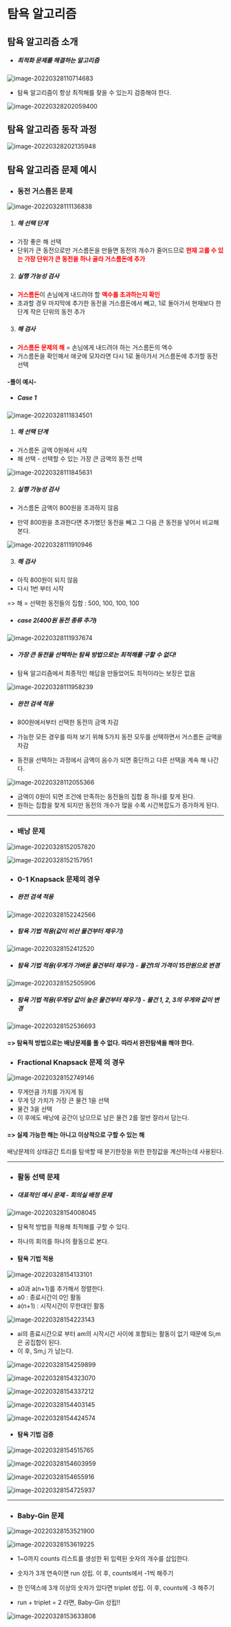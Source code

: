 # 탐욕 알고리즘



## 탐욕 알고리즘 소개

- ##### 최적화 문제를 해결하는 알고리즘

![image-20220328110714683](Greedy.assets/image-20220328110714683.png)



- 탐욕 알고리즘이 항상 최적해를 찾을 수 있는지 검증해야 한다.



![image-20220328202059400](../../../My_TIL/self_study/06_Algorithm/Greedy.assets/image-20220328202059400.png)





## 탐욕 알고리즘 동작 과정

![image-20220328202135948](../../../My_TIL/self_study/06_Algorithm/Greedy.assets/image-20220328202135948.png)





## 탐욕 알고리즘 문제 예시



- ### 동전 거스름돈 문제

![image-20220328111136838](Greedy.assets/image-20220328111136838.png)



1. ##### 해 선택 단계

- 가장 좋은 해 선택
- 단위가 큰 동전으로만 거스름돈을 만들면 동전의 개수가 줄어드므로 <span style= "color:red">**현재 고를 수 있는 가장 단위가 큰 동전을 하나 골라 거스름돈에 추가**</span>

2. ##### 실행 가능성 검사

- <span style= "color:red">**거스름돈**</span>이 손님에게 내드려야 할 <span style= "color:red">**액수를 초과하는지 확인**</span>
- 초과할 경우 마지막에 추가한 동전을 거스름돈에서 빼고, 1로 돌아가서 현재보다 한 단계 작은 단위의 동전 추가

3. ##### 해 검사

- <span style= "color:red">**거스름돈 문제의 해**</span> = 손님에게 내드려야 하는 거스름돈의 액수
- 거스름돈을 확인해서 애굿에 모자라면 다시 1로 돌아가서 거스름돈에 추가할 동전 선택



#### -풀이 예시-

- ##### Case 1

![image-20220328111834501](Greedy.assets/image-20220328111834501.png)

1. ##### 해 선택 단계

- 거스름돈 금액 0원에서 시작
- 해 선택 - 선택할 수 있는 가장 큰 금액의 동전 선택



![image-20220328111845631](Greedy.assets/image-20220328111845631.png)

2. ##### 실행 가능성 검사

- 거스름돈 금액이 800원을 초과하지 않음

- 만약 800원을 초과한다면 추가했던 동전을 빼고 그 다음 큰 동전을 넣어서 비교해 본다.



![image-20220328111910946](Greedy.assets/image-20220328111910946.png)

3. ##### 해 검사

- 아직 800원이 되지 않음
- 다시 1번 부터 시작



=> 해 = 선택한 동전들의 집합 : 500, 100, 100, 100





- ##### case 2(400원 동전 종류 추가)

![image-20220328111937674](Greedy.assets/image-20220328111937674.png)

- ##### 가장 큰 동전을 선택하는 탐욕 방법으로는 최적해를 구할 수 없다!

- 탐욕 알고리즘에서 최종적인 해답을 만들었어도 최적이라는 보장은 없음



![image-20220328111958239](Greedy.assets/image-20220328111958239.png)

- ##### 완전 검색 적용

- 800원에서부터 선택한 동전의 금액 차감

- 가능한 모든 경우를 따져 보기 위해 5가지 동전 모두를 선택하면서 거스름돈 금액을 차감

- 동전을 선택하는 과정에서 금액이 음수가 되면 중단하고 다른 선택을 계속 해 나간다.





![image-20220328112055366](Greedy.assets/image-20220328112055366.png)

- 금액이 0원이 되면 조건에 만족하는 동전들의 집합 중 하나를 찾게 된다.
- 원하는 집합을 찾게 되지만 동전의 개수가 많을 수록 시간복잡도가 증가하게 된다.



---



- ### 배낭 문제



![image-20220328152057820](Greedy.assets/image-20220328152057820.png)



![image-20220328152157951](Greedy.assets/image-20220328152157951.png)





- ### 0-1 Knapsack 문제의 경우

- ##### 완전 검색 적용

![image-20220328152242566](Greedy.assets/image-20220328152242566.png)



- ##### 탐욕 기법 적용(값이 비산 물건부터 채우기)

![image-20220328152412520](Greedy.assets/image-20220328152412520.png)



- ##### 탐욕 기법 적용(무게가 가벼운 물건부터 채우기) - 물건1의 가격이 15만원으로 변경

![image-20220328152505906](Greedy.assets/image-20220328152505906.png)



- ##### 탐욕 기법 적용(무게당 값이 높은 물건부터 채우기) - 물건 1, 2, 3의 무게와 값이 변경

![image-20220328152536693](Greedy.assets/image-20220328152536693.png)



#### => 탐욕적 방법으로는 배낭문제를 풀 수 없다. 따라서 완전탐색을 해야 한다.





- ### Fractional Knapsack 문제 의 경우

![image-20220328152749146](Greedy.assets/image-20220328152749146.png)

- 무게만큼 가치를 가지게 됨
- 무게 당 가치가 가장 큰 물건 1을 선택
- 물건 3을 선택
- 이 후에도 배낭에 공간이 남으므로 남은 물건 2를 절반 잘라서 담는다.



#### => 실제 가능한 해는 아니고 이상적으로 구할 수 있는 해

배낭문제의 상태공간 트리를 탐색할 때 분기한정을 위한 한정값을 계산하는데 사용된다.



---



- ###  활동 선택 문제

- ##### 대표적인 예시 문제 - 회의실 배정 문제

![image-20220328154008045](Greedy.assets/image-20220328154008045.png)

- 탐욕적 방법을 적용해 최적해를 구할 수 있다.

- 하나의 회의를 하나의 활동으로 본다.



- #### 탐욕 기법 적용

![image-20220328154133101](Greedy.assets/image-20220328154133101.png)

- a0과 a(n+1)를 추가해서 정렬한다.
- a0 : 종료시간이 0인 활동
- a(n+1) : 시작시간이 무한대인 활동



![image-20220328154223143](Greedy.assets/image-20220328154223143.png)

- ai의 종료시간으로 부터 am의 시작시간 사이에 포함되는 활동이 없기 때문에 Si,m은 공집합이 된다.
- 이 후, Sm,j 가 남는다.



![image-20220328154259899](Greedy.assets/image-20220328154259899.png)





![image-20220328154323070](Greedy.assets/image-20220328154323070.png)





![image-20220328154337212](Greedy.assets/image-20220328154337212.png)





![image-20220328154403145](Greedy.assets/image-20220328154403145.png)





![image-20220328154424574](Greedy.assets/image-20220328154424574.png)



- #### 탐욕 기법 검증

![image-20220328154515765](Greedy.assets/image-20220328154515765.png)





![image-20220328154603959](Greedy.assets/image-20220328154603959.png)





![image-20220328154655916](Greedy.assets/image-20220328154655916.png)

 



![image-20220328154725937](Greedy.assets/image-20220328154725937.png)





---



- ### Baby-Gin 문제



![image-20220328153521900](Greedy.assets/image-20220328153521900.png)





![image-20220328153619225](Greedy.assets/image-20220328153619225.png)

- 1~0까지 counts 리스트를 생성한 뒤 입력된 숫자의 개수를 삽입한다.
- 숫자가 3개 연속이면 run 성립. 이 후, counts에서 -1씩 해주기
- 한 인덱스에 3개 이상의 숫자가 있다면 triplet 성립. 이 후, counts에 -3 해주기

- run + triplet = 2 라면, Baby-Gin 성립!!



![image-20220328153633808](Greedy.assets/image-20220328153633808.png)

